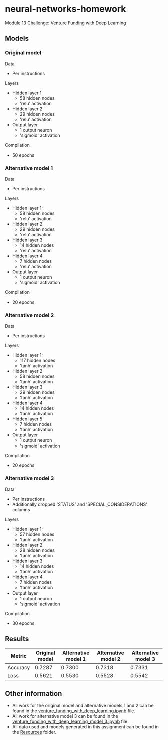 # neural-networks-homework
Module 13 Challenge: Venture Funding with Deep Learning

## Models
### Original model
Data
- Per instructions

Layers
- Hidden layer 1
  - 58 hidden nodes
  - 'relu' activation
- Hidden layer 2
  - 29 hidden nodes
  - 'relu' activation
- Output layer
  - 1 output neuron
  - 'sigmoid' activation

Compilation
- 50 epochs

### Alternative model 1
Data
- Per instructions

Layers
- Hidden layer 1:
  - 58 hidden nodes
  - 'relu' activation
- Hidden layer 2
  - 29 hidden nodes
  - 'relu' activation
- Hidden layer 3
  - 14 hidden nodes
  - 'relu' activation
- Hidden layer 4
  - 7 hidden nodes
  - 'relu' activation
- Output layer
  - 1 output neuron
  - 'sigmoid' activation

Compilation
- 20 epochs

### Alternative model 2
Data
- Per instructions

Layers
- Hidden layer 1:
  - 117 hidden nodes
  - 'tanh' activation
- Hidden layer 2
  - 58 hidden nodes
  - 'tanh' activation
- Hidden layer 3
  - 29 hidden nodes
  - 'tanh' activation
- Hidden layer 4
  - 14 hidden nodes
  - 'tanh' activation
- Hidden layer 5
  - 7 hidden nodes
  - 'tanh' activation
- Output layer
  - 1 output neuron
  - 'sigmoid' activation

Compilation
- 20 epochs

### Alternative model 3
Data
- Per instructions
- Additionally dropped 'STATUS' and 'SPECIAL_CONSIDERATIONS' columns

Layers
- Hidden layer 1:
  - 57 hidden nodes
  - 'tanh' activation
- Hidden layer 2
  - 28 hidden nodes
  - 'tanh' activation
- Hidden layer 3
  - 14 hidden nodes
  - 'tanh' activation
- Hidden layer 4
  - 7 hidden nodes
  - 'tanh' activation
- Output layer
  - 1 output neuron
  - 'sigmoid' activation

Compilation
- 30 epochs

## Results

| Metric | Original model | Alternative model 1 | Alternative model 2 | Alternative model 3 |
| --- | --- | --- | --- | --- |
| Accuracy | 0.7287 | 0.7300 | 0.7318 | 0.7331 |
| Loss | 0.5621 | 0.5530 | 0.5528 | 0.5542 |

## Other information
- All work for the original model and alternative models 1 and 2 can be found in the [venture_funding_with_deep_learning.ipynb](https://github.com/julianritchey/neural-networks-homework/blob/main/venture_funding_with_deep_learning.ipynb) file.
- All work for alternative model 3 can be found in the [venture_funding_with_deep_learning_model_3.ipynb](https://github.com/julianritchey/neural-networks-homework/blob/main/venture_funding_with_deep_learning_model_3.ipynb) file.
- All data used and models generated in this assignment can be found in the [Resources](https://github.com/julianritchey/neural-networks-homework/tree/main/Resources) folder.